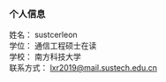 ### 个人信息
姓名： sustcerleon                    </br>
学位： 通信工程硕士在读                 </br>
学校： 南方科技大学                    </br>
联系方式： lxr2019@mail.sustech.edu.cn       </br>


 
